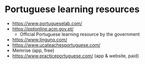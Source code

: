# Portuguese learning resources

- https://www.portugueselab.com/
- https://pptonline.acm.gov.pt/ 
	- Official Portuguese learning resource by the government
- https://www.linguno.com/
- https://www.ucateachesportuguese.com/
- Memrise (app, free)
- https://www.practiceportuguese.com/ (app & website, paid)
